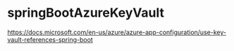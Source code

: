 # springBootAzureKeyVault
https://docs.microsoft.com/en-us/azure/azure-app-configuration/use-key-vault-references-spring-boot
